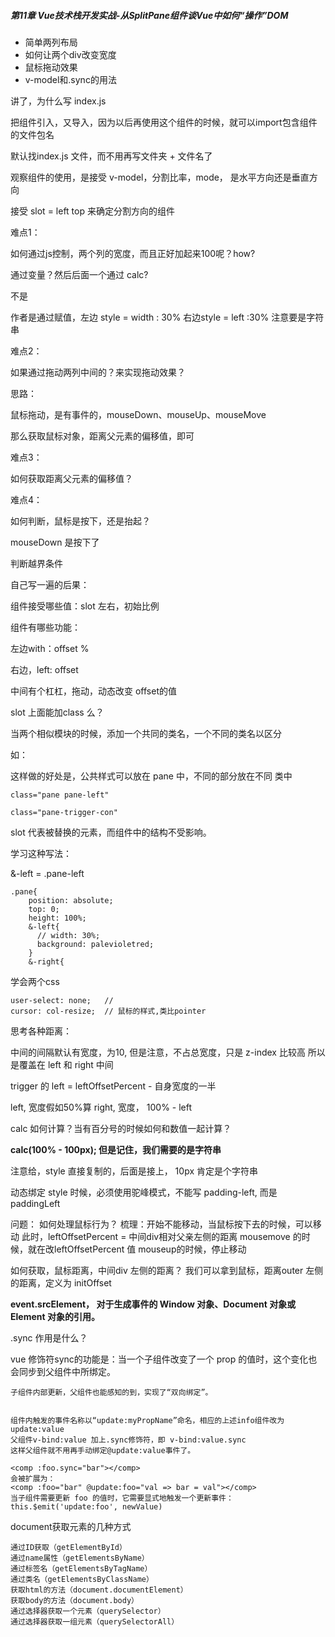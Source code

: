 ##### **第11章 Vue技术栈开发实战-从SplitPane组件谈Vue中如何“操作”DOM**

- 简单两列布局
- 如何让两个div改变宽度
- 鼠标拖动效果
- v-model和.sync的用法



讲了，为什么写 index.js

把组件引入，又导入，因为以后再使用这个组件的时候，就可以import包含组件的文件包名

默认找index.js 文件，而不用再写文件夹 + 文件名了



观察组件的使用，是接受 v-model，分割比率，mode， 是水平方向还是垂直方向

接受 slot = left top 来确定分割方向的组件



难点1：

如何通过js控制，两个列的宽度，而且正好加起来100呢？how?

通过变量？然后后面一个通过 calc?

不是

作者是通过赋值，左边 style = width : 30%  右边style = left :30% 注意要是字符串



难点2：

如果通过拖动两列中间的？来实现拖动效果？

思路：

鼠标拖动，是有事件的，mouseDown、mouseUp、mouseMove

那么获取鼠标对象，距离父元素的偏移值，即可



难点3：

如何获取距离父元素的偏移值？



难点4： 

如何判断，鼠标是按下，还是抬起？

mouseDown 是按下了

判断越界条件



自己写一遍的后果：

组件接受哪些值：slot 左右，初始比例

组件有哪些功能：

左边with：offset % 

右边，left: offset

中间有个杠杠，拖动，动态改变 offset的值



slot 上面能加class 么？

当两个相似模块的时候，添加一个共同的类名，一个不同的类名以区分

如：

这样做的好处是，公共样式可以放在 pane 中，不同的部分放在不同 类中

```
class="pane pane-left"

class="pane-trigger-con"
```



slot 代表被替换的元素，而组件中的结构不受影响。



学习这种写法：

&-left =  .pane-left

```less
.pane{
    position: absolute;
    top: 0;
    height: 100%;
    &-left{
      // width: 30%;
      background: palevioletred;
    }
    &-right{
```

学会两个css

```
user-select: none;   //
cursor: col-resize;  // 鼠标的样式,类比pointer
```

思考各种距离：


中间的间隔默认有宽度，为10, 但是注意，不占总宽度，只是 z-index 比较高
所以是覆盖在 left 和 right 中间

trigger 的 left = leftOffsetPercent - 自身宽度的一半

left, 宽度假如50%算
right, 宽度， 100% - left

calc 如何计算？当有百分号的时候如何和数值一起计算？

**calc(100% - 100px); 但是记住，我们需要的是字符串**

注意给，style 直接复制的，后面是接上， 10px 肯定是个字符串

动态绑定 style 时候，必须使用驼峰模式，不能写 padding-left, 而是 paddingLeft



问题：
如何处理鼠标行为？
梳理：开始不能移动，当鼠标按下去的时候，可以移动
此时，leftOffsetPercent = 中间div相对父亲左侧的距离
mousemove 的时候，就在改leftOffsetPercent 值
mouseup的时候，停止移动


如何获取，鼠标距离，中间div 左侧的距离？
我们可以拿到鼠标，距离outer 左侧的距离，定义为 initOffset

**event.srcElement， 对于生成事件的 Window 对象、Document 对象或 Element 对象的引用。**



.sync  作用是什么？

vue 修饰符sync的功能是：当一个子组件改变了一个 prop 的值时，这个变化也会同步到父组件中所绑定。

```
子组件内部更新，父组件也能感知的到，实现了“双向绑定”。


组件内触发的事件名称以“update:myPropName”命名，相应的上述info组件改为 update:value
父组件v-bind:value 加上.sync修饰符，即 v-bind:value.sync
这样父组件就不用再手动绑定@update:value事件了。

<comp :foo.sync="bar"></comp>
会被扩展为：
<comp :foo="bar" @update:foo="val => bar = val"></comp>
当子组件需要更新 foo 的值时，它需要显式地触发一个更新事件：
this.$emit('update:foo', newValue)
```



document获取元素的几种方式

```
通过ID获取（getElementById）
通过name属性（getElementsByName）
通过标签名（getElementsByTagName）
通过类名（getElementsByClassName）
获取html的方法（document.documentElement）
获取body的方法（document.body）
通过选择器获取一个元素（querySelector）
通过选择器获取一组元素（querySelectorAll）
```











